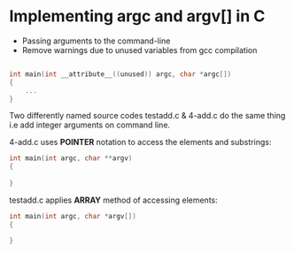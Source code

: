 # Implementing **argc** and **argv[]** in C

- Passing arguments to the command-line
- Remove warnings due to unused variables from gcc compilation

```c

int main(int __attribute__((unused)) argc, char *argc[])
{
	...
}

```

Two differently named source codes testadd.c & 4-add.c do the same thing i.e add integer arguments on command line.

4-add.c uses __POINTER__ notation to access the elements and substrings:

```c
int main(int argc, char **argv)
{
	
}
```
testadd.c applies __ARRAY__ method of accessing elements:

```c
int main(int argc, char *argv[])
{

}
```

